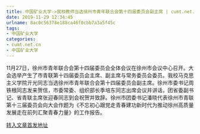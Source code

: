 ```yaml
---
title: 中国矿业大学->我校教师当选徐州市青年联合会第十四届委员会副主席 | cumt.net.cn
date: 2019-11-29 12:34:45
urlname: 8ac0c56378e188ca46f0cbb7a3a5f45c
tags: 
- 中国矿业大学
categories:
- cumt.net.cn
- 中国矿业大学
---
```

11月27日，徐州市青年联合会第十四届委员会全体会议在徐州市会议中心召开。大会选举产生了市青联第十四届委员会主席、副主席与常务委员会委员。我校马克思主义学院亓光同志当选徐州市青年联合会第十四届委员会副主席。徐州市委书记周铁根同志发来贺信，市委常委、组织部长季培东同志出席会议并讲话，团省委副书记、省青联主席张迎春同志到会祝贺并致辞。徐州市团委书记潘晓代表徐州市青联第十三届委员会向大会作题为《不忘初心跟党走青春建功新时代为推动徐州高质量发展走在前列汇聚青春力量》的工作报告。



[转入文章首发地址](http://xwzx.cumt.edu.cn/6b/a1/c523a551841/page.htm)